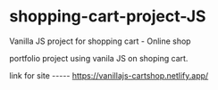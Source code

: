 # shopping-cart-project-JS
Vanilla JS project for shopping cart - Online  shop

portfolio project using vanila JS on shoping cart.

link for site -----
https://vanillajs-cartshop.netlify.app/
